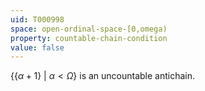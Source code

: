 ```yaml
---
uid: T000998
space: open-ordinal-space-[0,omega)
property: countable-chain-condition
value: false
---
```

$\{\{\alpha+1\}\ |\ \alpha < \Omega\}$ is an uncountable antichain.

